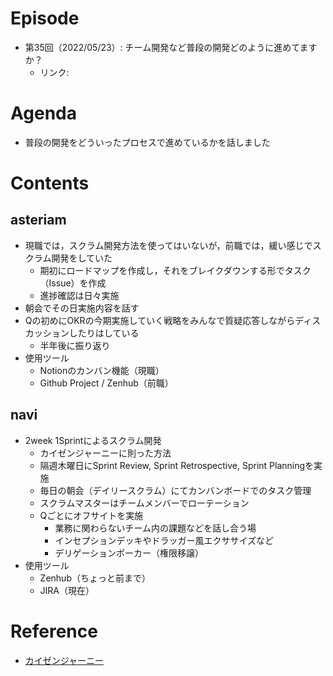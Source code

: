 # Episode
- 第35回（2022/05/23）: チーム開発など普段の開発どのように進めてますか？
    - リンク:

# Agenda
- 普段の開発をどういったプロセスで進めているかを話しました

# Contents
## asteriam
- 現職では，スクラム開発方法を使ってはいないが，前職では，緩い感じでスクラム開発をしていた
    - 期初にロードマップを作成し，それをブレイクダウンする形でタスク（Issue）を作成
    - 進捗確認は日々実施
- 朝会でその日実施内容を話す
- Qの初めにOKRの今期実施していく戦略をみんなで質疑応答しながらディスカッションしたりはしている
    - 半年後に振り返り
- 使用ツール
    - Notionのカンバン機能（現職）
    - Github Project / Zenhub（前職）

## navi
- 2week 1Sprintによるスクラム開発
    - カイゼンジャーニーに則った方法
    - 隔週木曜日にSprint Review, Sprint Retrospective, Sprint Planningを実施
    - 毎日の朝会（デイリースクラム）にてカンバンボードでのタスク管理
    - スクラムマスターはチームメンバーでローテーション
    - Qごとにオフサイトを実施
        - 業務に関わらないチーム内の課題などを話し合う場
        - インセプションデッキやドラッガー風エクササイズなど
        - デリゲーションポーカー（権限移譲）
- 使用ツール
    - Zenhub（ちょっと前まで）
    - JIRA（現在）

# Reference
- [カイゼンジャーニー](https://www.amazon.co.jp/dp/B078HZKLMB)